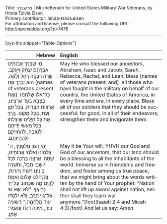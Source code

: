 <html>
<head></head>
<body>
Title: מִי שֶׁבֵּרַךְ | Mi sheBerakh for United States Military War Veterans, by Hinda Tzivia Eisen<br />
Primary contributor: hinda-tzivia.eisen<br />
For attribution and license, please consult the following URL: <a href="http://opensiddur.org/?p=7478">http://opensiddur.org/?p=7478</a>
<p />
<hr />

[xyz-ihs snippet="Table-Options"]<table style="margin-left: auto; margin-right: auto;" class="draggable">
<thead><tr><th id="x" style="text-align: right;">Hebrew</th><th style="text-align: left;">English</th></tr></thead>
<tbody>
<tr><td style="vertical-align:top;">
<div class="liturgy" lang="he">
מִי שֶׁבֵּרַךְ אֲבוֹתֵֽינוּ 
אַבְרָהָם יִצְחָק וְיַעֲקֹב, 
שָׂרָה רִבְקָה רָחֵל וְלֵאָה, 
הוּא יְבָרֵך אֶת [names of veterans present</span> וְאֶת]&nbsp; 
כׇּל־אֵלוּ שֶׁלָחֲמוּ בַּצָּבָא בְּעָד אַרְצֵינוּ, 
אַרְצוֹת הַבְּרִית, 
בְּכׇל זְמָן וַעֵת, 
בְּכׇל מָקוֹם. 
בָּרֵךְ אֶת כׇּל חַיָּלֵֽינוּ 
שֶׁיִּצְלְחוּ בְּכׇל מַעֲשֵׂי יְדֵיהֶם לְטוֹבָה, 
לְהַחֲזִיקָם וּלְהַחֲיוֹתָם.‏
</span></div></td>
 
<td style="vertical-align:top;"><div class="english" lang="en">
May He who blessed our ancestors, 
Abraham, Isaac and Jacob, 
Sarah, Rebecca, Rachel, and Leah, 
bless [names of veterans present, and]&nbsp; 
all those who have fought in the military on behalf of our country, 
the United States of America, 
in every time and era, 
in every place. 
Bless all of our soldiers 
that they should be successful, for good, in all of their endeavors; 
strengthen them and invigorate them. 
</div></td></tr>


<tr><td style="vertical-align:top;"><div class="liturgy" lang="he">
יְהִי רָצוֹן מִלְּפָנֶֽיךָ, 
ה׳ אֱלֹהֵֽינוּ וֵאלֹהֵי אֲבוֹתֵֽינוּ, 
שֶׁתְּהִי אַרְצֵֽנוּ בְּרָכָה לְכׇל יוֹשְׁבֵי תֵבֵל, 
וְתִשְׁרָה בֵּינֵינוּ רֵעוּת וְחֵרוּת, 
וְהַנְחִלֵנוּ שָׁלוֹם וְאֶמֶת 
לְקָיֵּם מָה שֶׁכָּתוּב עַל־יָד נְבִיאֶֽךָ: 
”לֹא יִשָׁא גוֹי אֶל־גוֹי חֶרֶב, 
וְלֹא יִלְמְדוּ עוֹד מִלְחָמָה,“ <span class="citation">(ישעיה ב:ד, מיכה ד:ג)</span>
וְנֹאמָר: אָמֵן.‏
</span></div></td>
 
<td style="vertical-align:top;"><div class="english" lang="en">
May it be Your will, 
YHVH our God and God of our ancestors, 
that our land should be a blessing to all the inhabitants of the world. 
Immerse us in friendship and freedom, 
and foster among us true peace, 
that we might bring about the words written by the hand of Your prophet: 
“Nation shall not lift up sword against nation, 
neither shall they learn war anymore.”[foot]Isaiah 2:4 and Micah 4:3[/foot] 
And let us say: <em>Amen</em>.
</td></tr>
</tbody></table>
</body>
</html>